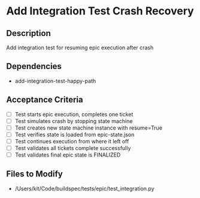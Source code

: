 # Add Integration Test Crash Recovery

## Description
Add integration test for resuming epic execution after crash

## Dependencies
- add-integration-test-happy-path

## Acceptance Criteria
- [ ] Test starts epic execution, completes one ticket
- [ ] Test simulates crash by stopping state machine
- [ ] Test creates new state machine instance with resume=True
- [ ] Test verifies state is loaded from epic-state.json
- [ ] Test continues execution from where it left off
- [ ] Test validates all tickets complete successfully
- [ ] Test validates final epic state is FINALIZED

## Files to Modify
- /Users/kit/Code/buildspec/tests/epic/test_integration.py
